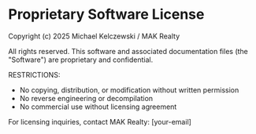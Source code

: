 # Proprietary Software License

Copyright (c) 2025 Michael Kelczewski / MAK Realty

All rights reserved. This software and associated documentation files (the "Software") are proprietary and confidential.

RESTRICTIONS:
- No copying, distribution, or modification without written permission
- No reverse engineering or decompilation
- No commercial use without licensing agreement

For licensing inquiries, contact MAK Realty: [your-email]
